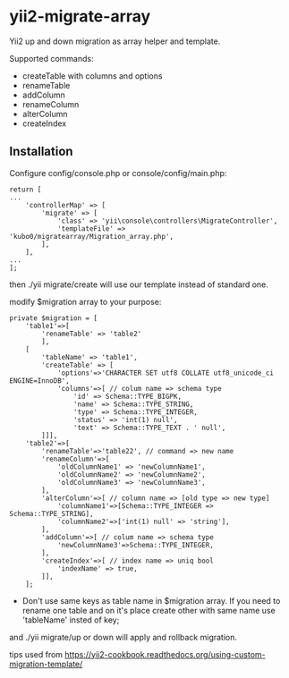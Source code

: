 # yii2-migrate-array

Yii2 up and down migration as array helper and template.

Supported commands:
* createTable with columns and options
* renameTable
* addColumn
* renameColumn
* alterColumn
* createIndex

## Installation

Configure config/console.php or console/config/main.php:
```
return [
...
    'controllerMap' => [
        'migrate' => [
            'class' => 'yii\console\controllers\MigrateController',
            'templateFile' => 'kubo0/migratearray/Migration_array.php',
        ],
    ],
...
];
```
then ./yii migrate/create will use our template instead of standard one.

modify $migration array to your purpose:

```
private $migration = [
    'table1'=>[
        'renameTable' => 'table2'
        ],
    [
        'tableName' => 'table1',
        'createTable' => [
            'options'=>'CHARACTER SET utf8 COLLATE utf8_unicode_ci ENGINE=InnoDB',
            'columns'=>[ // colum name => schema type
                'id' => Schema::TYPE_BIGPK,
                'name' => Schema::TYPE_STRING,
                'type' => Schema::TYPE_INTEGER,
                'status' => 'int(1) null',
                'text' => Schema::TYPE_TEXT . ' null',
        ]]],
    'table2'=>[
        'renameTable'=>'table22', // command => new name
        'renameColumn'=>[
            'oldColumnName1' => 'newColumnName1',
            'oldColumnName2' => 'newColumnName2',
            'oldColumnName3' => 'newColumnName3',
        ],
        'alterColumn'=>[ // column name => [old type => new type]
            'columnName1'=>[Schema::TYPE_INTEGER => Schema::TYPE_STRING],
            'columnName2'=>['int(1) null' => 'string'],
        ],
        'addColumn'=>[ // colum name => schema type
            'newColumnName3'=>Schema::TYPE_INTEGER,
        ],
        'createIndex'=>[ // index name => uniq bool
            'indexName' => true,
        ]],
    ];
```

* Don't use same keys as table name in $migration array. If you need to rename one table and on it's place create other with same name use 'tableName' insted of key;

and ./yii migrate/up or down will apply and rollback migration.

tips used from https://yii2-cookbook.readthedocs.org/using-custom-migration-template/


